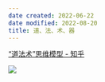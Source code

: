 ```yaml
---
date created: 2022-06-22
date modified: 2022-08-20
title: 道、法、术、器
---
```


[“道法术”思维模型 - 知乎](https://zhuanlan.zhihu.com/p/281934400)

![](https://img2.oldwinter.top/Pasted%20image%2020220814035154.png)

